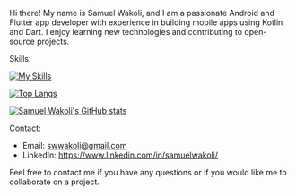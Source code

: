 Hi there! My name is Samuel Wakoli, and I am a passionate Android and Flutter app developer with experience in building mobile apps using Kotlin and Dart. I enjoy learning new technologies and contributing to open-source projects.

Skills:

[![My Skills](https://skillicons.dev/icons?i=kotlin,java,dart,androidstudio,flutter,git,github,mysql,firebase,linux)](https://skillicons.dev)

[![Top Langs](https://github-readme-stats.vercel.app/api/top-langs/?username=SamuelWakoli&theme=omni&layout=compact&langs_count=8)](https://github.com/SamuelWakoli/github-readme-stats)

[![Samuel Wakoli's GitHub stats](https://github-readme-stats.vercel.app/api?username=SamuelWakoli&show_icons=true&theme=radical)](https://github.com/SamuelWakoli/github-readme-stats)

Contact:
- Email: swwakoli@gmail.com
- LinkedIn: https://www.linkedin.com/in/samuelwakoli/

Feel free to contact me if you have any questions or if you would like me to collaborate on a project.

